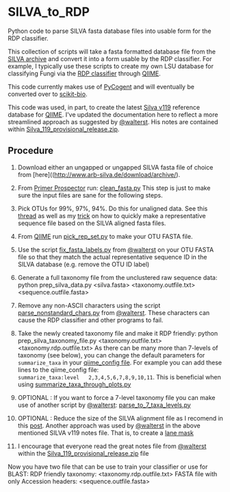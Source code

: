 SILVA_to_RDP
============

Python code to parse SILVA fasta database files into usable form for the RDP classifier.


This collection of scripts will take a fasta formatted database file from the [SILVA
archive](http://www.arb-silva.de/download/archive/) and convert it into a form usable
by the RDP classifier. For example, I typically use these scripts to create my own LSU 
database for classifying Fungi via the [RDP classifier](http://rdp.cme.msu.edu) 
through [QIIME](http://qiime.org).

This code currently makes use of [PyCogent](http://pycogent.org) and will eventually 
be converted over to [scikit-bio](http://scikit-bio.org). 

This code was used, in part, to create the latest [Silva v119](http://www.arb-silva.de/no_cache/download/archive/qiime/)
reference database for [QIIME](http://qiime.org). I've updated the documentation here to 
reflect a more streamlined approach as suggested by [@walterst](https://gist.github.com/walterst). 
His notes are contained within [Silva_119_provisional_release.zip](http://www.arb-silva.de/fileadmin/silva_databases/qiime/Silva_119_provisional_release.zip).


## Procedure
1)	Download either an ungapped or ungapped SILVA fasta file of choice from [here]((http://www.arb-silva.de/download/archive/).
    
2)	From [Primer Prospector](http://pprospector.sourceforge.net/index.html) run:
	[clean_fasta.py](http://pprospector.sourceforge.net/scripts/clean_fasta.html)
	This step is just to make sure the input files are sane for the following steps.
    
3)	Pick OTUs for 99%, 97%, 94%. Do this for unaligned data. See this [thread](https://groups.google.com/d/msg/qiime-forum/KEvXuLwJB70/FK7h2e_gjjIJ) as 
	well as my [trick](https://groups.google.com/d/msg/qiime-forum/KEvXuLwJB70/LEaY4N9JXucJ) on how to quickly make 
	a representative sequence file based on the SILVA aligned fasta files.
    	
4)	From [QIIME](http://qiime.org) run [pick_rep_set.py](http://qiime.org/scripts/pick_rep_set.html) to make your OTU FASTA file.
    
5)	Use the script [fix_fasta_labels.py](https://gist.github.com/walterst/f5c619799e6dc1f575a0) from [@walterst](https://gist.github.com/walterst) on your OTU FASTA file
	so that they match the actual representative sequence ID in the SILVA database (e.g. remove the OTU ID label)

6)	Generate a full taxonomy file from the unclustered raw sequence data:
	python prep_silva_data.py <silva.fasta> <taxonomy.outfile.txt> <sequence.outfile.fasta>
    
7)	Remove any non-ASCII characters using the script [parse_nonstandard_chars.py](https://gist.github.com/walterst/0a4d36dbb20c54eeb952) from [@walterst](https://gist.github.com/walterst).
	These characters can cause the RDP classifier and other programs to fail.
    
8)	Take the newly created taxonomy file and make it RDP friendly:
	python prep_silva_taxonomy_file.py <taxonomy.outfile.txt> <taxonomy.rdp.outfile.txt>
	As there can be many more than 7-levels of taxonomy (see below), you can change the 
	default parameters for `summarize_taxa` in your [qiime_config file](http://qiime.org/install/qiime_config.html). For example you 
	can add these lines to the qiime_config file:  
	`summarize_taxa:level	2,3,4,5,6,7,8,9,10,11`. 
	This is beneficial when using [summarize_taxa_through_plots.py](http://qiime.org/scripts/summarize_taxa_through_plots.html)

9)	OPTIONAL : If you want to force a 7-level taxonomy file you can make use of another
	script by [@walterst](https://gist.github.com/walterst): [parse_to_7_taxa_levels.py](https://gist.github.com/walterst/9ddb926fece4b7c0e12c)
    
10)	OPTIONAL : Reduce the size of the SILVA alignment file as I recomend in this [post](https://groups.google.com/d/msg/qiime-forum/KEvXuLwJB70/LEaY4N9JXucJ). 
	Another approach was used by [@walterst](https://gist.github.com/walterst) in the above mentioned SILVA v119 
	notes file. That is, to create a [lane mask](https://gist.github.com/walterst/db491ba0fd3916af6f5e)
    	 
11) I encourage that everyone read the great notes file from [@walterst](https://gist.github.com/walterst) within the 
		[Silva_119_provisional_release.zip](http://www.arb-silva.de/fileadmin/silva_databases/qiime/Silva_119_provisional_release.zip) file


Now you have two file that can be use to train your classifier or use for BLAST:
    RDP friendly taxonomy:                      <taxonomy.rdp.outfile.txt> 
    FASTA file with only Accession headers:     <sequence.outfile.fasta>


